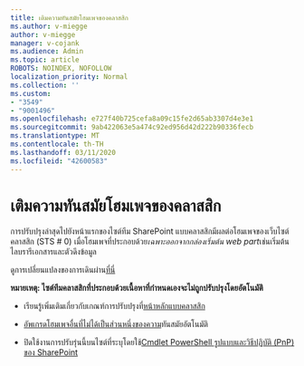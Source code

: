 ```yaml
---
title: เติมความทันสมัยโฮมเพจของคลาสสิก
ms.author: v-miegge
author: v-miegge
manager: v-cojank
ms.audience: Admin
ms.topic: article
ROBOTS: NOINDEX, NOFOLLOW
localization_priority: Normal
ms.collection: ''
ms.custom:
- "3549"
- "9001496"
ms.openlocfilehash: e727f40b725cefa8a09c15fe2d65ab3307d4e3e1
ms.sourcegitcommit: 9ab422063e5a474c92ed956d42d222b90336fecb
ms.translationtype: MT
ms.contentlocale: th-TH
ms.lasthandoff: 03/11/2020
ms.locfileid: "42600583"
---
```

# <a name="modernize-the-classic-home-page"></a>เติมความทันสมัยโฮมเพจของคลาสสิก

การปรับปรุงล่าสุดไปยังหน้าแรกของไซต์ทีม SharePoint แบบคลาสสิกมีผลต่อโฮมเพจของเว็บไซต์คลาสสิก (STS # 0) เมื่อโฮมเพจที่ประกอบด้วย*เฉพาะออกจากกล่องเริ่มต้น web part*เช่นเริ่มต้นไลบรารีเอกสารและตัวดึงข้อมูล

ดูการเปลี่ยนแปลงของการเดินผ่าน[ที่นี่](https://docs.microsoft.com/sharepoint/sharepointonline/media/homepage-upgrade-gif.gif) 

**หมายเหตุ: ไซต์ทีมคลาสสิกที่ประกอบด้วยเนื้อหาที่กำหนดเองจะไม่ถูกปรับปรุงโดยอัตโนมัติ**

* เรียนรู้เพิ่มเติมเกี่ยวกับเกณฑ์การปรับปรุงที่[หน้าหลักแบบคลาสสิก](https://docs.microsoft.com/sharepoint/disable-auto-modernization-classic-home-pages#why-update-classic-team-site-home-pages-to-modern)

* [อัพเกรดโฮมเพจอื่นที่ไม่ได้เป็นส่วนหนึ่งของความ](https://docs.microsoft.com/sharepoint/dev/transform/modernize-userinterface-site-pages)ทันสมัยอัตโนมัติ

* ปิดใช้งานการปรับรุ่นนี้บนไซต์ที่ระบุโดยใช้[Cmdlet PowerShell รูปแบบและวิธีปฏิบัติ (PnP) ของ SharePoint](https://docs.microsoft.com/powershell/sharepoint/sharepoint-pnp/sharepoint-pnp-cmdlets)
